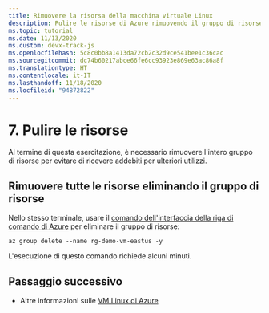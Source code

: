 ```yaml
---
title: Rimuovere la risorsa della macchina virtuale Linux
description: Pulire le risorse di Azure rimuovendo il gruppo di risorse con un comando dell'interfaccia della riga di comando di Azure.
ms.topic: tutorial
ms.date: 11/13/2020
ms.custom: devx-track-js
ms.openlocfilehash: 5c8c0bb8a1413da72cb2c32d9ce541bee1c36cac
ms.sourcegitcommit: dc74b60217abce66fe6cc93923e869e63ac86a8f
ms.translationtype: HT
ms.contentlocale: it-IT
ms.lasthandoff: 11/18/2020
ms.locfileid: "94872822"
---
```

# <a name="7-clean-up-resources"></a>7. Pulire le risorse

Al termine di questa esercitazione, è necessario rimuovere l'intero gruppo di risorse per evitare di ricevere addebiti per ulteriori utilizzi. 

## <a name="remove-all-the-resources-by-removing-resource-group"></a>Rimuovere tutte le risorse eliminando il gruppo di risorse

Nello stesso terminale, usare il [comando dell'interfaccia della riga di comando di Azure](/cli/azure/group?view=azure-cli-latest#az_group_delete) per eliminare il gruppo di risorse:

```azurecli
az group delete --name rg-demo-vm-eastus -y
```

L'esecuzione di questo comando richiede alcuni minuti. 

## <a name="next-step"></a>Passaggio successivo

* Altre informazioni sulle [VM Linux di Azure](/azure/virtual-machines)
